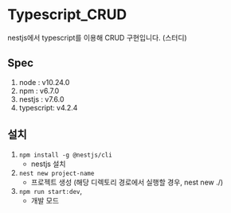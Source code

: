 # Typescript_CRUD
nestjs에서 typescript를 이용해 CRUD 구현입니다. (스터디)



## Spec
1. node : v10.24.0
2. npm : v6.7.0
3. nestjs : v7.6.0
4. typescript: v4.2.4



## 설치
1. `npm install -g @nestjs/cli`
    - nestjs 설치
2. `nest new project-name`
    - 프로젝트 생성 (해당 디렉토리 경로에서 실행할 경우, nest new ./)
3. `npm run start:dev`,
    - 개발 모드 